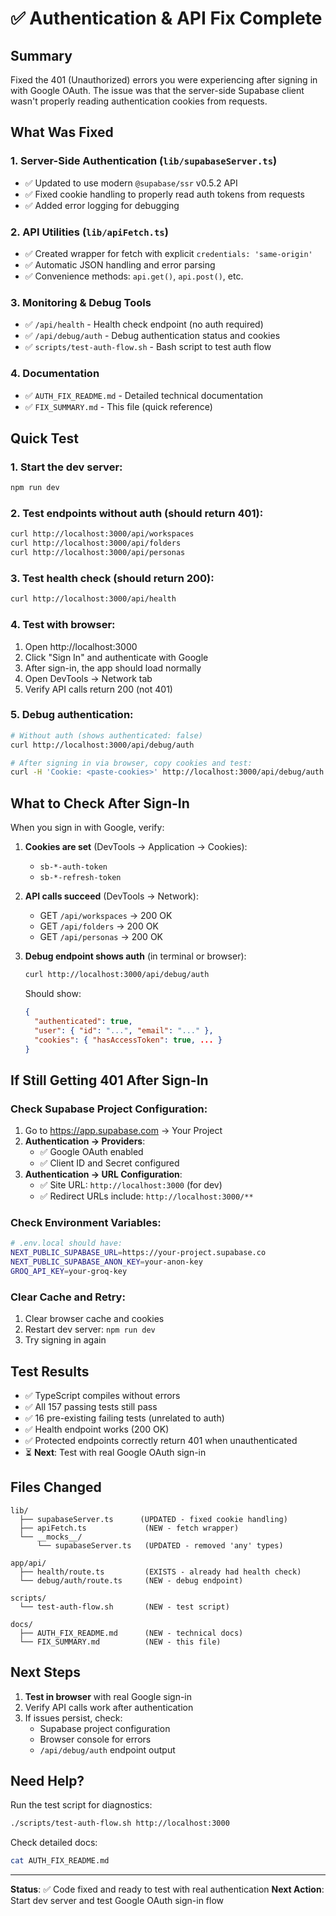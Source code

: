 # ✅ Authentication & API Fix Complete

## Summary

Fixed the 401 (Unauthorized) errors you were experiencing after signing in with Google OAuth. The issue was that the server-side Supabase client wasn't properly reading authentication cookies from requests.

## What Was Fixed

### 1. **Server-Side Authentication** (`lib/supabaseServer.ts`)
- ✅ Updated to use modern `@supabase/ssr` v0.5.2 API
- ✅ Fixed cookie handling to properly read auth tokens from requests
- ✅ Added error logging for debugging

### 2. **API Utilities** (`lib/apiFetch.ts`)
- ✅ Created wrapper for fetch with explicit `credentials: 'same-origin'`
- ✅ Automatic JSON handling and error parsing
- ✅ Convenience methods: `api.get()`, `api.post()`, etc.

### 3. **Monitoring & Debug Tools**
- ✅ `/api/health` - Health check endpoint (no auth required)
- ✅ `/api/debug/auth` - Debug authentication status and cookies
- ✅ `scripts/test-auth-flow.sh` - Bash script to test auth flow

### 4. **Documentation**
- ✅ `AUTH_FIX_README.md` - Detailed technical documentation
- ✅ `FIX_SUMMARY.md` - This file (quick reference)

## Quick Test

### 1. Start the dev server:
```bash
npm run dev
```

### 2. Test endpoints without auth (should return 401):
```bash
curl http://localhost:3000/api/workspaces
curl http://localhost:3000/api/folders
curl http://localhost:3000/api/personas
```

### 3. Test health check (should return 200):
```bash
curl http://localhost:3000/api/health
```

### 4. Test with browser:
1. Open http://localhost:3000
2. Click "Sign In" and authenticate with Google
3. After sign-in, the app should load normally
4. Open DevTools → Network tab
5. Verify API calls return 200 (not 401)

### 5. Debug authentication:
```bash
# Without auth (shows authenticated: false)
curl http://localhost:3000/api/debug/auth

# After signing in via browser, copy cookies and test:
curl -H 'Cookie: <paste-cookies>' http://localhost:3000/api/debug/auth
```

## What to Check After Sign-In

When you sign in with Google, verify:

1. **Cookies are set** (DevTools → Application → Cookies):
   - `sb-*-auth-token`
   - `sb-*-refresh-token`

2. **API calls succeed** (DevTools → Network):
   - GET `/api/workspaces` → 200 OK
   - GET `/api/folders` → 200 OK  
   - GET `/api/personas` → 200 OK

3. **Debug endpoint shows auth** (in terminal or browser):
   ```bash
   curl http://localhost:3000/api/debug/auth
   ```
   Should show:
   ```json
   {
     "authenticated": true,
     "user": { "id": "...", "email": "..." },
     "cookies": { "hasAccessToken": true, ... }
   }
   ```

## If Still Getting 401 After Sign-In

### Check Supabase Project Configuration:
1. Go to https://app.supabase.com → Your Project
2. **Authentication → Providers**:
   - ✅ Google OAuth enabled
   - ✅ Client ID and Secret configured
3. **Authentication → URL Configuration**:
   - ✅ Site URL: `http://localhost:3000` (for dev)
   - ✅ Redirect URLs include: `http://localhost:3000/**`

### Check Environment Variables:
```bash
# .env.local should have:
NEXT_PUBLIC_SUPABASE_URL=https://your-project.supabase.co
NEXT_PUBLIC_SUPABASE_ANON_KEY=your-anon-key
GROQ_API_KEY=your-groq-key
```

### Clear Cache and Retry:
1. Clear browser cache and cookies
2. Restart dev server: `npm run dev`
3. Try signing in again

## Test Results

- ✅ TypeScript compiles without errors
- ✅ All 157 passing tests still pass
- ✅ 16 pre-existing failing tests (unrelated to auth)
- ✅ Health endpoint works (200 OK)
- ✅ Protected endpoints correctly return 401 when unauthenticated
- ⏳ **Next**: Test with real Google OAuth sign-in

## Files Changed

```
lib/
  ├── supabaseServer.ts      (UPDATED - fixed cookie handling)
  ├── apiFetch.ts             (NEW - fetch wrapper)
  └── __mocks__/
      └── supabaseServer.ts   (UPDATED - removed 'any' types)

app/api/
  ├── health/route.ts         (EXISTS - already had health check)
  └── debug/auth/route.ts     (NEW - debug endpoint)

scripts/
  └── test-auth-flow.sh       (NEW - test script)

docs/
  ├── AUTH_FIX_README.md      (NEW - technical docs)
  └── FIX_SUMMARY.md          (NEW - this file)
```

## Next Steps

1. **Test in browser** with real Google sign-in
2. Verify API calls work after authentication
3. If issues persist, check:
   - Supabase project configuration
   - Browser console for errors
   - `/api/debug/auth` endpoint output

## Need Help?

Run the test script for diagnostics:
```bash
./scripts/test-auth-flow.sh http://localhost:3000
```

Check detailed docs:
```bash
cat AUTH_FIX_README.md
```

---

**Status**: ✅ Code fixed and ready to test with real authentication
**Next Action**: Start dev server and test Google OAuth sign-in flow
